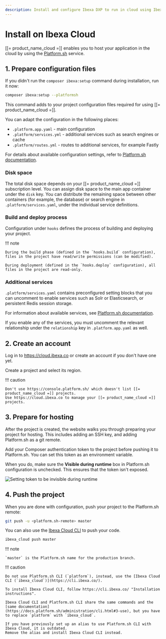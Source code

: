 ```yaml
---
description: Install and configure Ibexa DXP to run in cloud using Ibexa Cloud.
---
```


# Install on Ibexa Cloud

[[= product_name_cloud =]] enables you to host your application in the cloud by using the [Platform.sh](https://platform.sh/) service.

## 1. Prepare configuration files

If you didn't run the `composer ibexa:setup` command during installation, run it now:

``` bash
composer ibexa:setup --platformsh
```

This command adds to your project configuration files required for using [[= product_name_cloud =]].

You can adapt the configuration in the following places:

- `.platform.app.yaml` - main configuration
- `.platform/services.yml` - additional services such as search engines or cache
- `.platform/routes.yml` - routes to additional services, for example Fastly

For details about available configuration settings,
refer to [Platform.sh documentation](https://docs.platform.sh/create-apps.html).

### Disk space

The total disk space depends on your [[= product_name_cloud =]] subscription level.
You can assign disk space to the main app container under the `disk` key.
You can distribute the remaining space between other containers (for example, the database) or search engine
in `.platform/services.yaml`, under the individual service definitions.

### Build and deploy process

Configuration under `hooks` defines the process of building and deploying your project.

!!! note

    During the build phase (defined in the `hooks.build` configuration), files in the project have read/write permissions (can be modified).

    During deployment (defined in the `hooks.deploy` configuration), all files in the project are read-only.

### Additional services

`.platform/services.yaml` contains preconfigured setting blocks that you can uncomment
to enable services such as Solr or Elasticsearch, or persistent Redis session storage.

For information about available services,
see [Platform.sh documentation](https://docs.platform.sh/add-services.html#available-services).

If you enable any of the services, you must uncomment the relevant relationship
under the `relationship` key in `.platform.app.yaml` as well.

## 2. Create an account

Log in to https://cloud.ibexa.co or create an account if you don't have one yet.

Create a project and select its region.

!!! caution

    Don't use https://console.platform.sh/ which doesn't list [[= product_name_cloud =]] projects.
    Use https://cloud.ibexa.co to manage your [[= product_name_cloud =]] projects.

## 3. Prepare for hosting

After the project is created, the website walks you through preparing your project for hosting.
This includes adding an SSH key, and adding Platform.sh as a git remote.

Add your Composer authentication token to the project before pushing it to Platform.sh.
You can set this token as an environment variable.

When you do, make sure the **Visible during runtime** box in Platform.sh configuration is unchecked.
This ensures that the token isn't exposed.

![Setting token to be invisible during runtime](psh_addvariable.png)

## 4. Push the project

When you are done with configuration, push your project to the Platform.sh remote:

``` bash
git push -u <platform.sh-remote> master
```

You can also use the [Ibexa Cloud CLI](https://cli.ibexa.co/) to push your code.

``` bash
ibexa_cloud push master
```

!!! note

    `master` is the Platform.sh name for the production branch.

!!! caution

    Do not use Platform.sh CLI (`platform`), instead, use the [Ibexa Cloud CLI (`ibexa_cloud`)](https://cli.ibexa.co/).

    To install Ibexa Cloud CLI, follow https://cli.ibexa.co/ "Installation instructions".

    Ibexa Cloud CLI and Platform.sh CLI share the same commands and the [same documentation](https://docs.platform.sh/administration/cli.html#3-use), but you have to replace `platform` with `ibexa_cloud`.

    If you have previously set up an alias to use Platform.sh CLI with Ibexa Cloud, it is outdated. 
    Remove the alias and install Ibexa Cloud CLI instead.
